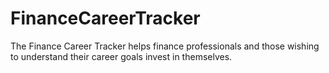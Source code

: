 # FinanceCareerTracker
The Finance Career Tracker helps finance professionals and those wishing to understand their career goals invest in themselves.
